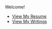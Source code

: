 Welcome!  

- [View My Resume](resumedineshnair.md)
- [View My Writings](https://techdineshwrites.hashnode.dev/)
